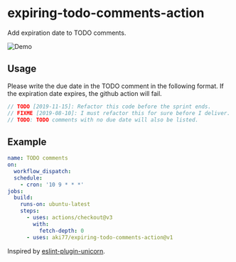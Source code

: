 # expiring-todo-comments-action

Add expiration date to TODO comments.

![Demo](https://i.gyazo.com/fa4eb1b27afa01f7ab8b35e84075c281.png)

## Usage

Please write the due date in the TODO comment in the following format.
If the expiration date expires, the github action will fail.

```typescript
// TODO [2019-11-15]: Refactor this code before the sprint ends.
// FIXME [2019-08-10]: I must refactor this for sure before I deliver.
// TODO: TODO comments with no due date will also be listed.
```

## Example

```yaml
name: TODO comments
on:
  workflow_dispatch:
  schedule:
    - cron: '10 9 * * *'
jobs:
  build:
    runs-on: ubuntu-latest
    steps:
      - uses: actions/checkout@v3
        with:
          fetch-depth: 0
      - uses: aki77/expiring-todo-comments-action@v1
```

Inspired by [eslint\-plugin\-unicorn](https://github.com/sindresorhus/eslint-plugin-unicorn/blob/main/docs/rules/expiring-todo-comments.md).
